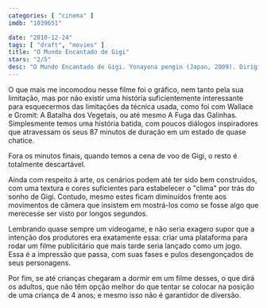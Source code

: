 ```yaml
---
categories: [ "cinema" ]
imdb: "1039651"

date: "2010-12-24"
tags: [ "draft", "movies" ]
title: "O Mundo Encantado de Gigi"
stars: "2/5"
desc: "O Mundo Encantado de Gigi. Yonayona pengin (Japan, 2009). Dirigido por Rintaro. Escrito por Tomoko Konparu. Com Féodor Atkine, Jeanne Savary, Rica Matsumoto, Ludmila Ruoso, Michel Elias, Yves Barsacq, Cédric Dumond, Pierre Baton, Ei Morisako."
---
```

O que mais me incomodou nesse filme foi o gráfico, nem tanto pela sua limitação, mas por não existir uma história suficientemente interessante para esquecermos das limitações da técnica usada, como foi com Wallace e Gromit: A Batalha dos Vegetais, ou até mesmo A Fuga das Galinhas. Simplesmente temos uma história batida, com poucos diálogos inspiradores que atravessam os seus 87 minutos de duração em um estado de quase chatice.

Fora os minutos finais, quando temos a cena de voo de Gigi, o resto é totalmente descartável.

Ainda com respeito à arte, os cenários podem até ter sido bem construídos, com uma textura e cores suficientes para estabelecer o "clima" por trás do sonho de Gigi. Contudo, mesmo estes ficam diminuídos frente aos movimentos de câmera que insistem em mostrá-los como se fosse algo que merecesse ser visto por longos segundos.

Lembrando quase sempre um videogame, e não seria exagero supor que a intenção dos produtores era exatamente essa: criar uma plataforma para rodar um filme publicitário que mais tarde seria lançado como um jogo. Essa é a impressão que passa, com suas fases e pulos desengonçados de seus personagens.

Por fim, se até crianças chegaram a dormir em um filme desses, o que dirá os adultos, que não têm opção melhor do que tentar se colocar na posição de uma criança de 4 anos; e mesmo isso não é garantidor de diversão.
